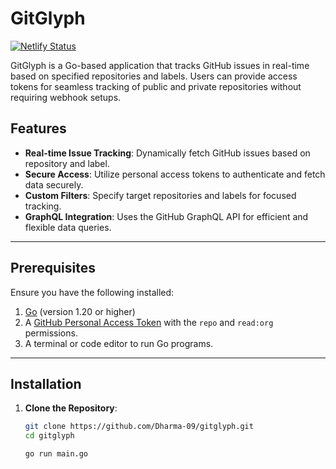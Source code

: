 # GitGlyph
[![Netlify Status](https://api.netlify.com/api/v1/badges/9ab4ddfc-9591-456e-aff5-75167167d0cf/deploy-status)](https://app.netlify.com/sites/gitglyph/deploys)


GitGlyph is a Go-based application that tracks GitHub issues in real-time based on specified repositories and labels. Users can provide access tokens for seamless tracking of public and private repositories without requiring webhook setups.

## Features  
- **Real-time Issue Tracking**: Dynamically fetch GitHub issues based on repository and label.  
- **Secure Access**: Utilize personal access tokens to authenticate and fetch data securely.  
- **Custom Filters**: Specify target repositories and labels for focused tracking.  
- **GraphQL Integration**: Uses the GitHub GraphQL API for efficient and flexible data queries.  

---

## Prerequisites  
Ensure you have the following installed:  
1. [Go](https://go.dev/dl/) (version 1.20 or higher)  
2. A [GitHub Personal Access Token](https://github.com/settings/tokens) with the `repo` and `read:org` permissions.  
3. A terminal or code editor to run Go programs.  

---

## Installation  

1. **Clone the Repository**:  
   ```bash
   git clone https://github.com/Dharma-09/gitglyph.git
   cd gitglyph

   go run main.go
   ```
